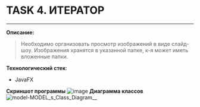 # TASK 4. ИТЕРАТОР

---
**Описание:** 

> Необходимо организовать просмотр изображений в виде слайд-шоу. 
> Изображения хранятся в указанной папке, 
> к-я может иметь вложенные папки.

**Технологический стек**:
* JavaFX

**Скриншот программы**
![image](https://user-images.githubusercontent.com/92641804/228145445-b7974dbb-d55b-4b56-b804-d9b85de7c6ea.png)
**Диаграмма классов**
![model-__MODEL_s_Class_Diagram____](https://user-images.githubusercontent.com/92641804/228146500-5c138c44-f756-45e8-887f-07b444cfd04d.png)
